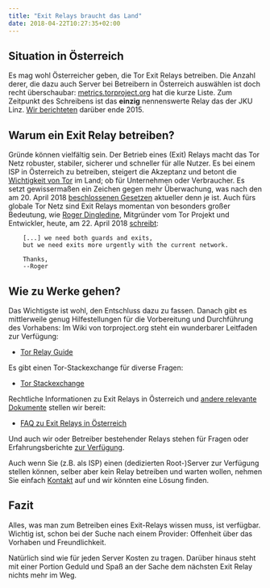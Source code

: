 ```yaml
---
title: "Exit Relays braucht das Land"
date: 2018-04-22T10:27:35+02:00
---
```

## Situation in Österreich
Es mag wohl Österreicher geben, die Tor Exit Relays betreiben. Die Anzahl derer,
die dazu auch Server bei Betreibern in Österreich auswählen ist doch recht
überschaubar:
[metrics.torproject.org](https://metrics.torproject.org/rs.html#search/flag:exit%20country:at%20)
hat die kurze Liste. Zum Zeitpunkt des Schreibens ist das __einzig__ nennenswerte
Relay das der JKU Linz. [Wir berichteten](../tor-rtr-und-jku-neues-aus-linz) darüber
ende 2015.

## Warum ein Exit Relay betreiben?
Gründe können vielfältig sein. Der Betrieb eines (Exit) Relays macht
das Tor Netz robuster, stabiler, sicherer und schneller für alle Nutzer. Es
bei einem ISP in Österreich zu betreiben, steigert die Akzeptanz und betont
die [Wichtigkeit von Tor](../../about-tor) im Land; ob für Unternehmen oder
Verbraucher. Es setzt gewissermaßen ein Zeichen gegen mehr Überwachung, was
nach den am 20. April 2018
[beschlossenen Gesetzen](https://www.parlament.gv.at/PAKT/AKT/SCHLTHEM/SCHLAG/J2018/085Nationalrat.shtml)
aktueller denn je ist.
Auch fürs globale Tor Netz sind Exit Relays momentan von besonders großer
Bedeutung, wie
[Roger Dingledine](https://en.wikipedia.org/wiki/Roger_Dingledine), Mitgründer
vom Tor Projekt und Entwickler, heute, am 22. April 2018
[schreibt](https://lists.torproject.org/pipermail/tor-relays/2018-April/015033.html):


		[...] we need both guards and exits,
		but we need exits more urgently with the current network.

		Thanks,
		--Roger


## Wie zu Werke gehen?
Das Wichtigste ist wohl, den Entschluss dazu zu fassen. Danach gibt es
mittlerweile genug Hilfestellungen für die Vorbereitung und Durchführung des
Vorhabens: Im Wiki von torproject.org steht ein wunderbarer Leitfaden zur
Verfügung:

* [Tor Relay Guide](https://trac.torproject.org/projects/tor/wiki/TorRelayGuide)

Es gibt einen Tor-Stackexchange für diverse Fragen:

* [Tor Stackexchange](https://tor.stackexchange.com/questions/tagged/relays)

Rechtliche Informationen zu Exit Relays in Österreich und
[andere relevante Dokumente](/ressourcen) stellen wir bereit:

* [FAQ zu Exit Relays in Österreich](/downloads/Tor_FAQ_V1.pdf)

Und auch wir oder Betreiber bestehender Relays stehen für Fragen oder
Erfahrungsberichte [zur Verfügung](/kontakt).

Auch wenn Sie (z.B. als ISP) einen (dedizierten Root-)Server zur
Verfügung stellen können, selber aber kein Relay betreiben und warten
wollen, nehmen Sie einfach [Kontakt](/kontakt) auf und wir könnten eine
Lösung finden.

## Fazit
Alles, was man zum Betreiben eines Exit-Relays wissen muss, ist verfügbar.
Wichtig ist, schon bei der Suche nach einem Provider: Offenheit über das
Vorhaben und Freundlichkeit.

Natürlich sind wie für jeden Server Kosten zu tragen. Darüber hinaus steht mit
einer Portion Geduld und Spaß an der Sache dem nächsten Exit Relay
nichts mehr im Weg.
